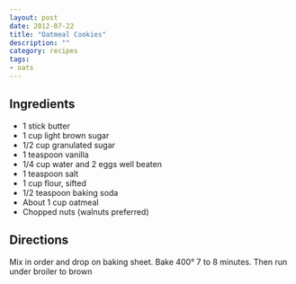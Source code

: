```yaml
---
layout: post
date: 2012-07-22
title: "Oatmeal Cookies"
description: ""
category: recipes
tags:
- oats
---
```


## Ingredients

* 1 stick butter
* 1 cup light brown sugar
* 1/2 cup granulated sugar
* 1 teaspoon vanilla
* 1/4 cup water and 2 eggs well beaten
* 1 teaspoon salt
* 1 cup flour, sifted
* 1/2 teaspoon baking soda
* About 1 cup oatmeal
* Chopped nuts (walnuts preferred)

## Directions

Mix in order and drop on baking sheet. Bake 400° 7 to 8 minutes. Then
run under broiler to brown
